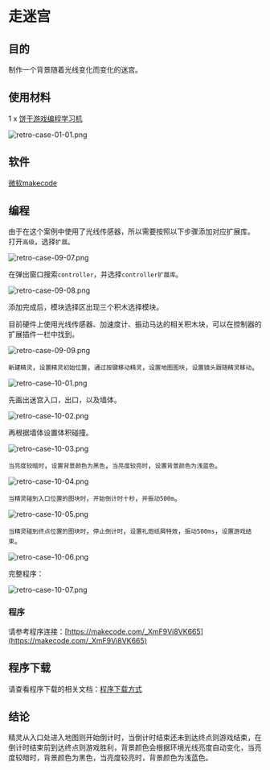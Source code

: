 # 走迷宫

## 目的

制作一个背景随着光线变化而变化的迷宫。

## 使用材料

1 x [饼干游戏编程学习机](https://item.taobao.com/item.htm?spm=a1z10.5-c-s.w4002-18602834185.82.51a95ccfE1IJt1&id=644090757603)

![retro-case-01-01.png](./images/retro-case-01-01.png)

## 软件

[微软makecode](https://arcade.makecode.com/)

## 编程

由于在这个案例中使用了光线传感器，所以需要按照以下步骤添加对应扩展库。
打开`高级`，选择`扩展`。

![retro-case-09-07.png](./images/retro-case-09-07.png)

在弹出窗口搜索`controller`，并选择`controller扩展库`。

![retro-case-09-08.png](./images/retro-case-09-08.png)

添加完成后，模块选择区出现三个积木选择模块。

目前硬件上使用光线传感器、加速度计、振动马达的相关积木块，可以在控制器的扩展插件一栏中找到。

![retro-case-09-09.png](./images/retro-case-09-09.png)

`新建精灵`，`设置精灵初始位置`，`通过按键移动精灵`，`设置地图图块`，`设置镜头跟随精灵移动`。

![retro-case-10-01.png](./images/retro-case-10-01.png)

先画出迷宫入口，出口，以及墙体。

![retro-case-10-02.png](./images/retro-case-10-02.png)

再根据墙体设置体积碰撞。

![retro-case-10-03.png](./images/retro-case-10-03.png)

`当亮度较暗时`，`设置背景颜色为黑色`，`当亮度较亮时`，`设置背景颜色为浅蓝色`。

![retro-case-10-04.png](./images/retro-case-10-04.png)


`当精灵碰到入口位置的图块时`，`开始倒计时十秒`，`并振动500m`。

![retro-case-10-05.png](./images/retro-case-10-05.png)

`当精灵碰到终点位置的图块时`，`停止倒计时`，`设置礼炮纸屑特效`，`振动500ms`，`设置游戏结束`。

![retro-case-10-06.png](./images/retro-case-10-06.png)

完整程序：

![retro-case-10-07.png](./images/retro-case-10-07.png)

### 程序


请参考程序连接：[https://makecode.com/_XmF9Vi8VK665](https://makecode.com/_XmF9Vi8VK665)


## 程序下载

请查看程序下载的相关文档：[程序下载方式](https://www.yuque.com/elecfreaks-learn/retro/wxo25w)

## 结论

精灵从入口处进入地图则开始倒计时，当倒计时结束还未到达终点则游戏结束，在倒计时结束前到达终点则游戏胜利，背景颜色会根据环境光线亮度自动变化，当亮度较暗时，背景颜色为黑色，当亮度较亮时，背景颜色为浅蓝色。
